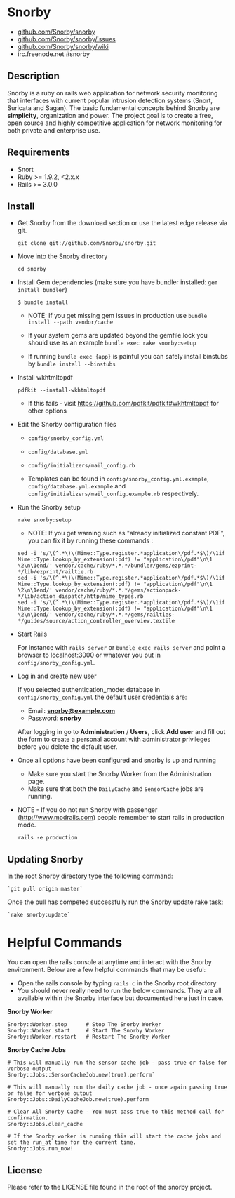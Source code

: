 # Snorby

* [github.com/Snorby/snorby](http://github.com/Snorby/snorby/)
* [github.com/Snorby/snorby/issues](http://github.com/Snorby/snorby/issues)
* [github.com/Snorby/snorby/wiki](http://github.com/Snorby/snorby/wiki)
* irc.freenode.net #snorby

## Description

Snorby is a ruby on rails web application for network security monitoring that interfaces with current popular intrusion detection systems (Snort, Suricata and Sagan). The basic fundamental concepts behind Snorby are **simplicity**, organization and power. The project goal is to create a free, open source and highly competitive application for network monitoring for both private and enterprise use.

## Requirements

* Snort
* Ruby >= 1.9.2, <2.x.x
* Rails >= 3.0.0

## Install

* Get Snorby from the download section or use the latest edge release via git.

	`git clone git://github.com/Snorby/snorby.git`

* Move into the Snorby directory

	`cd snorby`

* Install Gem dependencies  (make sure you have bundler installed: `gem install bundler`)

	`$ bundle install`
	
	* NOTE: If you get missing gem issues in production use `bundle install --path vendor/cache`

	* If your system gems are updated beyond the gemfile.lock you should use as an example `bundle exec rake snorby:setup` 

	* If running `bundle exec {app}` is painful you can safely install binstubs by `bundle install --binstubs` 
	
* Install wkhtmltopdf

	`pdfkit --install-wkhtmltopdf`

	* If this fails - visit https://github.com/pdfkit/pdfkit#wkhtmltopdf for other options

* Edit the Snorby configuration files

	* `config/snorby_config.yml`
	* `config/database.yml`
	* `config/initializers/mail_config.rb`
	
	* Templates can be found in `config/snorby_config.yml.example`, `config/database.yml.example` and `config/initializers/mail_config.example.rb` respectively.

* Run the Snorby setup

	`rake snorby:setup`
	
	* NOTE: If you get warning such as "already initialized constant PDF", you can fix it by running these commands :

	```
	sed -i 's/\(^.*\)\(Mime::Type.register.*application\/pdf.*$\)/\1if Mime::Type.lookup_by_extension(:pdf) != "application\/pdf"\n\1  \2\n\1end/' vendor/cache/ruby/*.*.*/bundler/gems/ezprint-*/lib/ezprint/railtie.rb
	sed -i 's/\(^.*\)\(Mime::Type.register.*application\/pdf.*$\)/\1if Mime::Type.lookup_by_extension(:pdf) != "application\/pdf"\n\1  \2\n\1end/' vendor/cache/ruby/*.*.*/gems/actionpack-*/lib/action_dispatch/http/mime_types.rb
	sed -i 's/\(^.*\)\(Mime::Type.register.*application\/pdf.*$\)/\1if Mime::Type.lookup_by_extension(:pdf) != "application\/pdf"\n\1  \2\n\1end/' vendor/cache/ruby/*.*.*/gems/railties-*/guides/source/action_controller_overview.textile
	```

* Start Rails

	For instance with `rails server` or `bundle exec rails server` and point a browser to localhost:3000
	or whatever you put in `config/snorby_config.yml`.

* Log in and create new user

	If you selected authentication_mode: database in `config/snorby_config.yml` the default user credentials are:
	* Email: **snorby@example.com**
	* Password: **snorby**
	
	After logging in go to **Administration** / **Users**, click **Add user** and fill out the form to create
	a personal account with administrator privileges before you delete the default user.

* Once all options have been configured and snorby is up and running

	* Make sure you start the Snorby Worker from the Administration page.
	* Make sure that both the `DailyCache` and `SensorCache` jobs are running.
	
* NOTE - If you do not run Snorby with passenger (http://www.modrails.com) people remember to start rails in production mode.

	`rails -e production`
	
## Updating Snorby

In the root Snorby directory type the following command:

	`git pull origin master`
	
Once the pull has competed successfully run the Snorby update rake task:

	`rake snorby:update`
	
# Helpful Commands

You can open the rails console at anytime and interact with the Snorby environment. Below are a few helpful commands that may be useful:

 * Open the rails console by typing `rails c` in the Snorby root directory
 * You should never really need to run the below commands. They are all available within the
	Snorby interface but documented here just in case.

**Snorby Worker**

	Snorby::Worker.stop      # Stop The Snorby Worker
	Snorby::Worker.start     # Start The Snorby Worker
	Snorby::Worker.restart   # Restart The Snorby Worker

**Snorby Cache Jobs**
	
	# This will manually run the sensor cache job - pass true or false for verbose output
	Snorby::Jobs::SensorCacheJob.new(true).perform`

	# This will manually run the daily cache job - once again passing true or false for verbose output
	Snorby::Jobs::DailyCacheJob.new(true).perform

	# Clear All Snorby Cache - You must pass true to this method call for confirmation.
	Snorby::Jobs.clear_cache

	# If the Snorby worker is running this will start the cache jobs and set the run_at time for the current time.
	Snorby::Jobs.run_now!

## License

Please refer to the LICENSE file found in the root of the snorby project.


